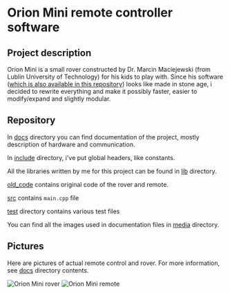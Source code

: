 # Orion Mini remote controller software

## Project description

Orion Mini is a small rover constructed by Dr. Marcin Maciejewski (from Lublin University of Technology) for his kids to play with. Since his software ([which is also available in this repository](old_code)) looks like made in stone age, i decided to rewrite everything and make it possibly faster, easier to modify/expand and slightly modular.

## Repository

In [docs](docs) directory you can find documentation of the project, mostly description of hardware and communication.

In [include](include) directory, i've put global headers, like constants.

All the libraries written by me for this project can be found in [lib](lib) directory.

[old_code](old_code) contains original code of the rover and remote.

[src](src) contains `main.cpp` file

[test](test) directory contains various test files

You can find all the images used in documentation files in [media](media) directory.

## Pictures

Here are pictures of actual remote control and rover. For more information, see [docs](docs) directory contents.

![Orion Mini rover](media/orion_mini.jpg)
![Orion Mini remote](media/orion_mini_remote.jpg)